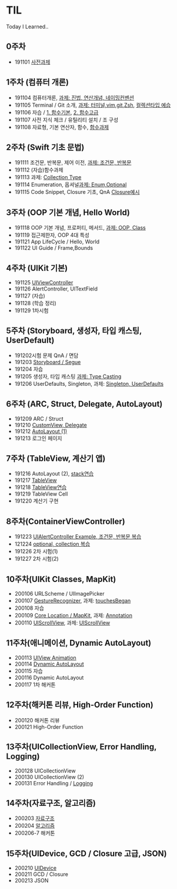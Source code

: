 # TIL
Today I Learned..

## 0주차

* 191101 [사전과제](https://github.com/eunyuni/TIL/tree/master/191101)

## 1주차 (컴퓨터 개론)

* 191104 컴퓨터개론, 
[과제: 진법, 연산개념, 네이밍컨벤션](https://github.com/eunyuni/TIL/tree/master/191104)
* 191105 Terminal / Git 소개, 
[과제: 터미널,vim,git,Zsh](https://github.com/eunyuni/TIL/tree/master/191105), [컬렉션타입 예습](https://github.com/eunyuni/TIL/blob/master/191105/191105_%EC%BB%AC%EB%A0%89%EC%85%98%ED%83%80%EC%9E%85(Array%2C%20Dictionary%2C%20Set).playground/Contents.swift)
* 191106 자습 / 
[1. 함수기본](https://github.com/eunyuni/TIL/tree/master/191106/191106_%ED%95%A8%EC%88%98%EA%B8%B0%EB%B3%B8.playground), [2. 함수고급](https://github.com/eunyuni/TIL/blob/master/191106/191106_%ED%95%A8%EC%88%98%EA%B3%A0%EA%B8%89.playground/Contents.swift)
* 191107 사전 지식 체크 / 유틸리티 설치 / 조 구성
* 191108 자료형, 기본 연산자, 함수, [함수과제](https://github.com/eunyuni/TIL/tree/master/191108)

## 2주차 (Swift 기초 문법)

* 191111 조건문, 반복문, 제어 이전, [과제: 조건문, 반복문](https://github.com/eunyuni/TIL/tree/master/191111)
* 191112 (자습)함수과제
* 191113 과제: [Collection Type](https://github.com/eunyuni/TIL/tree/master/191113)
* 191114 Enumeration, 옵셔널[과제: Enum,Optional](https://github.com/eunyuni/TIL/tree/master/191114)
* 191115 Code Snippet, Closure 기초, QnA [Closure예시](https://github.com/eunyuni/TIL/tree/master/191115)

## 3주차 (OOP 기본 개념, Hello World)

* 191118 OOP 기본 개념, 프로퍼티, 메서드, [과제: OOP, Class ](https://github.com/eunyuni/TIL/tree/master/191118)
* 191119 접근제한자, OOP 4대 특성
* 191121 App LifeCycle / Hello, World
* 191122 UI Guide  /  Frame,Bounds

## 4주차 (UIKit 기본)

* 191125 [UIViewController](https://github.com/eunyuni/TIL/tree/master/191125)
* 191126 AlertController, UITextField
* 191127 (자습)
* 191128 (학습 정리)
* 191129 1차시험

## 5주차 (Storyboard, 생성자, 타입 캐스팅, UserDefault)

* 191202시험 문제 QnA / 면담
* 191203 [Storyboard / Segue](https://github.com/eunyuni/TIL/tree/master/191203/segue)
* 191204 자습
* 191205 생성자, 타입 캐스팅 [과제: Type Casting](https://github.com/eunyuni/TIL/tree/master/191205)
* 191206 UserDefaults, Singleton, 과제: [Singleton, UserDefaults ](https://github.com/eunyuni/TIL/tree/master/191206)

## 6주차 (ARC, Struct, Delegate, AutoLayout)

* 191209 ARC  /  Struct
* 191210 [CustomView, Delegate](https://github.com/eunyuni/TIL/tree/master/191210)
* 191212 [AutoLayout (1)](https://github.com/eunyuni/TIL/tree/master/191212)
* 191213 로그인 페이지

## 7주차 (TableView, 계산기 앱)
* 191216 AutoLayout (2), [stack연습](https://github.com/eunyuni/TIL/tree/master/191216)
* 191217 [TableView](https://github.com/eunyuni/TIL/tree/master/191217)
* 191218 [TableView연습](https://github.com/eunyuni/TIL/tree/master/191218)
* 191219 TableView Cell
* 191220 계산기 구현

## 8주차(ContainerViewController)

* 191223 [UIAlertController Example, 조건문, 반복문 복습](https://github.com/eunyuni/TIL/tree/master/191230)
* 121224 [optional, collection 복습](https://github.com/eunyuni/TIL/tree/master/191231)
* 191226 2차 시험(1)
* 191227 2차 시험(2)

## 10주차(UIKit Classes, MapKit)
* 200106 URLScheme / UIImagePicker
* 200107 [GestureRecognizer](https://github.com/eunyuni/TIL/tree/master/200107), 과제: [touchesBegan ](https://github.com/eunyuni/TIL/tree/master/200107/touchesBegan%EA%B3%BC%EC%A0%9C)
* 200108 자습
* 200109 [Core Location / MapKit](https://github.com/eunyuni/TIL/tree/master/200109), 과제: [Annotation](https://github.com/eunyuni/TIL/tree/master/200109/%EA%B3%BC%EC%A0%9C)
* 200110 [UIScrollView](https://github.com/eunyuni/TIL/tree/master/200110), 과제: [UIScrollView](https://github.com/eunyuni/TIL/tree/master/200110/UIScrollView%EA%B3%BC%EC%A0%9C)

## 11주차(애니메이션, Dynamic AutoLayout)
* 200113 [UIView Animation](https://github.com/eunyuni/TIL/tree/master/200113)
* 200114 [Dynamic AutoLayout](https://github.com/eunyuni/TIL/tree/master/200114)
* 200115 자습
* 200116 Dynamic AutoLayout
* 200117 1차 해커톤

## 12주차(해커톤 리뷰, High-Order Function)
* 200120 해커톤 리뷰
* 200121 High-Order Function

## 13주차(UICollectionView, Error Handling, Logging)
* 200128 UICollectionView 
* 200130 UICollectionView (2)
* 200131 Error Handling / [Logging](https://github.com/eunyuni/TIL/tree/master/200131)

## 14주차(자료구조, 알고리즘)
* 200203 [자료구조](https://github.com/eunyuni/TIL/tree/master/200203)
* 200204 [알고리즘](https://github.com/eunyuni/TIL/tree/master/200204)
* 200206-7 해커톤

## 15주차(UIDevice, GCD / Closure 고급, JSON)
* 200210 [UIDevice](https://github.com/eunyuni/TIL/tree/master/200210)
* 200211 GCD / Closure
* 200213 JSON


